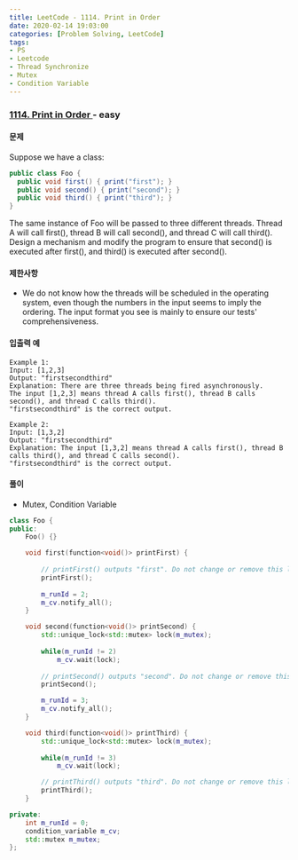 ```yaml
---
title: LeetCode - 1114. Print in Order
date: 2020-02-14 19:03:00
categories: [Problem Solving, LeetCode]
tags:
- PS
- Leetcode
- Thread Synchronize
- Mutex
- Condition Variable
---
```


### [ 1114. Print in Order ](https://leetcode.com/problems/print-in-order/) - easy

#### 문제

Suppose we have a class:

``` java
public class Foo {
  public void first() { print("first"); }
  public void second() { print("second"); }
  public void third() { print("third"); }
}
```

The same instance of Foo will be passed to three different threads. Thread A will call first(), thread B will call second(), and thread C will call third(). Design a mechanism and modify the program to ensure that second() is executed after first(), and third() is executed after second().

#### 제한사항

  - We do not know how the threads will be scheduled in the operating system, even though the numbers in the input seems to imply the ordering. The input format you see is mainly to ensure our tests' comprehensiveness.

#### 입출력 예

```
Example 1:
Input: [1,2,3]
Output: "firstsecondthird"
Explanation: There are three threads being fired asynchronously. 
The input [1,2,3] means thread A calls first(), thread B calls second(), and thread C calls third(). 
"firstsecondthird" is the correct output.
```

```
Example 2:
Input: [1,3,2]
Output: "firstsecondthird"
Explanation: The input [1,3,2] means thread A calls first(), thread B calls third(), and thread C calls second(). 
"firstsecondthird" is the correct output.
```

#### 풀이
  - Mutex, Condition Variable

```cpp
class Foo {
public:
    Foo() {}

    void first(function<void()> printFirst) {
        
        // printFirst() outputs "first". Do not change or remove this line.
        printFirst();
        
        m_runId = 2;
        m_cv.notify_all();
    }

    void second(function<void()> printSecond) {
        std::unique_lock<std::mutex> lock(m_mutex);
        
        while(m_runId != 2)
            m_cv.wait(lock);
        
        // printSecond() outputs "second". Do not change or remove this line.
        printSecond();

        m_runId = 3;
        m_cv.notify_all();
    }

    void third(function<void()> printThird) {
        std::unique_lock<std::mutex> lock(m_mutex);
       
        while(m_runId != 3)
            m_cv.wait(lock);

        // printThird() outputs "third". Do not change or remove this line.
        printThird();
    }

private:
    int m_runId = 0;
    condition_variable m_cv;
    std::mutex m_mutex;
};
```
